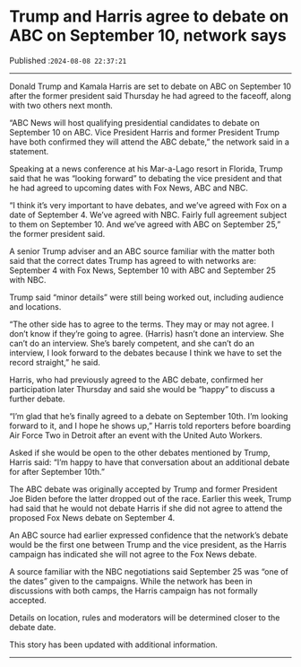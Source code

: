 # Trump and Harris agree to debate on ABC on September 10, network says

Published :`2024-08-08 22:37:21`

---

Donald Trump and Kamala Harris are set to debate on ABC on September 10 after the former president said Thursday he had agreed to the faceoff, along with two others next month.

“ABC News will host qualifying presidential candidates to debate on September 10 on ABC. Vice President Harris and former President Trump have both confirmed they will attend the ABC debate,” the network said in a statement.

Speaking at a news conference at his Mar-a-Lago resort in Florida, Trump said that he was “looking forward” to debating the vice president and that he had agreed to upcoming dates with Fox News, ABC and NBC.

“I think it’s very important to have debates, and we’ve agreed with Fox on a date of September 4. We’ve agreed with NBC. Fairly full agreement subject to them on September 10. And we’ve agreed with ABC on September 25,” the former president said.

A senior Trump adviser and an ABC source familiar with the matter both said that the correct dates Trump has agreed to with networks are: September 4 with Fox News, September 10 with ABC and September 25 with NBC.

Trump said “minor details” were still being worked out, including audience and locations.

“The other side has to agree to the terms. They may or may not agree. I don’t know if they’re going to agree. (Harris) hasn’t done an interview. She can’t do an interview. She’s barely competent, and she can’t do an interview, I look forward to the debates because I think we have to set the record straight,” he said.

Harris, who had previously agreed to the ABC debate, confirmed her participation later Thursday and said she would be “happy” to discuss a further debate.

“I’m glad that he’s finally agreed to a debate on September 10th. I’m looking forward to it, and I hope he shows up,” Harris told reporters before boarding Air Force Two in Detroit after an event with the United Auto Workers.

Asked if she would be open to the other debates mentioned by Trump, Harris said: “I’m happy to have that conversation about an additional debate for after September 10th.”

The ABC debate was originally accepted by Trump and former President Joe Biden before the latter dropped out of the race. Earlier this week, Trump had said that he would not debate Harris if she did not agree to attend the proposed Fox News debate on September 4.

An ABC source had earlier expressed confidence that the network’s debate would be the first one between Trump and the vice president, as the Harris campaign has indicated she will not agree to the Fox News debate.

A source familiar with the NBC negotiations said September 25 was “one of the dates” given to the campaigns. While the network has been in discussions with both camps, the Harris campaign has not formally accepted.

Details on location, rules and moderators will be determined closer to the debate date.

This story has been updated with additional information.

---


